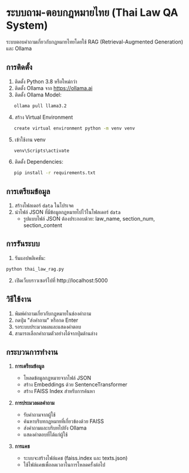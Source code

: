 # ระบบถาม-ตอบกฎหมายไทย (Thai Law QA System)

ระบบตอบคำถามเกี่ยวกับกฎหมายไทยโดยใช้ RAG (Retrieval-Augmented Generation) และ Ollama

## การติดตั้ง

1. ติดตั้ง Python 3.8 หรือใหม่กว่า
2. ติดตั้ง Ollama จาก https://ollama.ai
3. ติดตั้ง Ollama Model:
```bash
   ollama pull llama3.2
```

4. สร้าง Virtual Environment
```bash
   create virtual environment python -m venv venv
```

5. เข้าใช้งาน venv
```bash
   venv\Scripts\activate
```   

6. ติดตั้ง Dependencies:
```bash
   pip install -r requirements.txt
```

## การเตรียมข้อมูล

1. สร้างโฟลเดอร์ `data` ในโปรเจค
2. นำไฟล์ JSON ที่มีข้อมูลกฎหมายไปไว้ในโฟลเดอร์ `data`
   - รูปแบบไฟล์ JSON ต้องประกอบด้วย: law_name, section_num, section_content

## การรันระบบ

1. รันแอปพลิเคชัน:
```bash
python thai_law_rag.py
```

2. เปิดเว็บบราวเซอร์ไปที่ http://localhost:5000

## วิธีใช้งาน

1. พิมพ์คำถามเกี่ยวกับกฎหมายในช่องคำถาม
2. กดปุ่ม "ส่งคำถาม" หรือกด Enter
3. รอระบบประมวลผลและแสดงคำตอบ
4. สามารถเลือกคำถามตัวอย่างได้จากปุ่มด้านล่าง

## กระบวนการทำงาน

1. **การเตรียมข้อมูล**
   - โหลดข้อมูลกฎหมายจากไฟล์ JSON
   - สร้าง Embeddings ด้วย SentenceTransformer
   - สร้าง FAISS Index สำหรับการค้นหา

2. **การประมวลผลคำถาม**
   - รับคำถามจากผู้ใช้
   - ค้นหาบริบทกฎหมายที่เกี่ยวข้องด้วย FAISS
   - ส่งคำถามและบริบทไปยัง Ollama
   - แสดงคำตอบที่ได้แก่ผู้ใช้

3. **การแคช**
   - ระบบจะสร้างไฟล์แคช (faiss.index และ texts.json)
   - ใช้ไฟล์แคชเพื่อลดเวลาในการโหลดครั้งต่อไป
